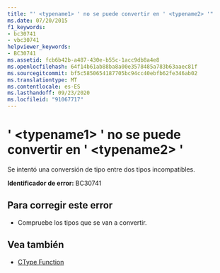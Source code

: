 ```yaml
---
title: "' <typename1> ' no se puede convertir en ' <typename2> '"
ms.date: 07/20/2015
f1_keywords:
- bc30741
- vbc30741
helpviewer_keywords:
- BC30741
ms.assetid: fcb6b42b-a487-430e-b55c-1acc9db8a4e8
ms.openlocfilehash: 64f14b61ab88ba8a00e3578485a783b63aaec81f
ms.sourcegitcommit: bf5c5850654187705bc94cc40ebfb62fe346ab02
ms.translationtype: MT
ms.contentlocale: es-ES
ms.lasthandoff: 09/23/2020
ms.locfileid: "91067717"
---
```

# <a name="typename1-cannot-be-converted-to-typename2"></a>' \<typename1> ' no se puede convertir en ' \<typename2> '

Se intentó una conversión de tipo entre dos tipos incompatibles.  
  
 **Identificador de error:** BC30741  
  
## <a name="to-correct-this-error"></a>Para corregir este error  
  
- Compruebe los tipos que se van a convertir.  
  
## <a name="see-also"></a>Vea también

- [CType Function](../language-reference/functions/ctype-function.md)
